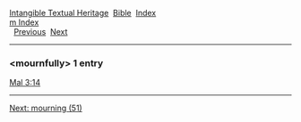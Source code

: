 [Intangible Textual Heritage](../../index)  [Bible](../index) 
[Index](index)   
[m Index](_m_)  
  [Previous](c07592)  [Next](c07594) 

------------------------------------------------------------------------

### &lt;mournfully&gt; 1 entry

[Mal 3:14](../kjv/mal003.htm#014)  

------------------------------------------------------------------------

[Next: mourning (51)](c07594)
